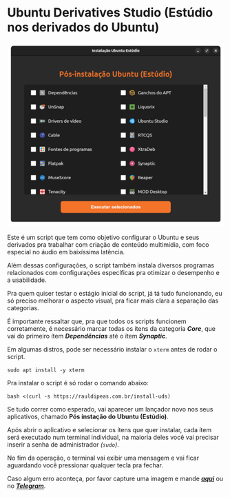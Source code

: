 # Ubuntu Derivatives Studio (Estúdio nos derivados do Ubuntu)

![](https://github.com/rauldipeas/uds/raw/main/screenshot.png)

Este é um script que tem como objetivo configurar o Ubuntu e seus derivados pra trabalhar com criação de conteúdo multimídia, com foco especial no áudio em baixíssima latência.

Além dessas configurações, o script também instala diversos programas relacionados com configurações específicas pra otimizar o desempenho e a usabilidade.

Pra quem quiser testar o estágio inicial do script, já tá tudo funcionando, eu só preciso melhorar o aspecto visual, pra ficar mais clara a separação das categorias.

É importante ressaltar que, pra que todos os scripts funcionem corretamente, é necessário marcar todas os ítens da categoria _**Core**_, que vai do primeiro ítem _**Dependências**_ até o ítem _**Synaptic**_.

Em algumas distros, pode ser necessário instalar o `xterm` antes de rodar o script.

```
sudo apt install -y xterm
```

Pra instalar o script é só rodar o comando abaixo:
```
bash <(curl -s https://rauldipeas.com.br/install-uds)
```

Se tudo correr como esperado, vai aparecer um lançador novo nos seus aplicativos, chamado **Pós instação do Ubuntu (Estúdio)**.

Após abrir o aplicativo e selecionar os ítens que quer instalar, cada ítem será executado num terminal individual, na maioria deles você vai precisar inserir a senha de administrador _(`sudo`)_.

No fim da operação, o terminal vai exibir uma mensagem e vai ficar aguardando você pressionar qualquer tecla pra fechar.

Caso algum erro aconteça, por favor capture uma imagem e mande [_**aqui**_](https://github.com/rauldipeas/rauldipeas/discussions/categories/bugs) ou no [_**Telegram**_](https://t.me/producaomusicalnolinux).